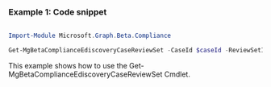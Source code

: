 ### Example 1: Code snippet

```powershell

Import-Module Microsoft.Graph.Beta.Compliance

Get-MgBetaComplianceEdiscoveryCaseReviewSet -CaseId $caseId -ReviewSetId $reviewSetId

```
This example shows how to use the Get-MgBetaComplianceEdiscoveryCaseReviewSet Cmdlet.

